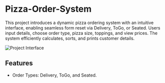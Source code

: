 # Pizza-Order-System
This project introduces a dynamic pizza ordering system with an intuitive interface, enabling seamless form reset via Delivery, ToGo, or Seated. 
Users input details, choose order type, pizza size, toppings, and view prices. The system efficiently calculates, sorts, and prints customer details.

![Project Interface](https://github.com/user-attachments/assets/547062d7-ebc6-472b-8343-ca8ee8d50b2d)
<br>
## Features
- Order Types: Delivery, ToGo, and Seated.


